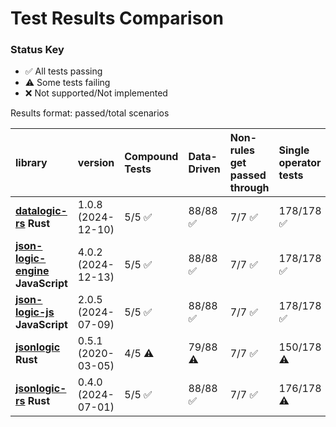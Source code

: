 # Test Results Comparison

### Status Key
- ✅ All tests passing
- ⚠️ Some tests failing
- ❌ Not supported/Not implemented

Results format: passed/total scenarios

| library                                                                                | version            | Compound Tests   | Data-Driven   | Non-rules get passed through   | Single operator tests   |
|:---------------------------------------------------------------------------------------|:-------------------|:-----------------|:--------------|:-------------------------------|:------------------------|
| **[datalogic-rs](https://github.com/Open-Payments/datalogic-rs) Rust**                 | 1.0.8 (2024-12-10) | 5/5 ✅            | 88/88 ✅       | 7/7 ✅                          | 178/178 ✅               |
| **[json-logic-engine](https://github.com/TotalTechGeek/json-logic-engine) JavaScript** | 4.0.2 (2024-12-13) | 5/5 ✅            | 88/88 ✅       | 7/7 ✅                          | 178/178 ✅               |
| **[json-logic-js](https://github.com/jwadhams/json-logic-js) JavaScript**              | 2.0.5 (2024-07-09) | 5/5 ✅            | 88/88 ✅       | 7/7 ✅                          | 178/178 ✅               |
| **[jsonlogic](https://github.com/marvindv/jsonlogic_rs) Rust**                         | 0.5.1 (2020-03-05) | 4/5 ⚠️           | 79/88 ⚠️      | 7/7 ✅                          | 150/178 ⚠️              |
| **[jsonlogic-rs](https://github.com/Bestowinc/json-logic-rs) Rust**                    | 0.4.0 (2024-07-01) | 5/5 ✅            | 88/88 ✅       | 7/7 ✅                          | 176/178 ⚠️              |